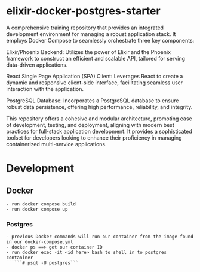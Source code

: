 
# elixir-docker-postgres-starter

A comprehensive training repository that provides an integrated development environment for managing a robust application stack. It employs Docker Compose to seamlessly orchestrate three key components:

Elixir/Phoenix Backend: Utilizes the power of Elixir and the Phoenix framework to construct an efficient and scalable API, tailored for serving data-driven applications.

React Single Page Application (SPA) Client: Leverages React to create a dynamic and responsive client-side interface, facilitating seamless user interaction with the application.

PostgreSQL Database: Incorporates a PostgreSQL database to ensure robust data persistence, offering high performance, reliability, and integrity.

This repository offers a cohesive and modular architecture, promoting ease of development, testing, and deployment, aligning with modern best practices for full-stack application development. It provides a sophisticated toolset for developers looking to enhance their proficiency in managing containerized multi-service applications.




# Development

## Docker

    - run docker compose build
    - run docker compose up

### Postgres

    - previous Docker commands will run our container from the image found in our docker-compose.yml
    - docker ps ==> get our container ID
    - run docker exec -it <id here> bash to shell in to postgres contaniner
       ```# psql -U postgres```

    
    